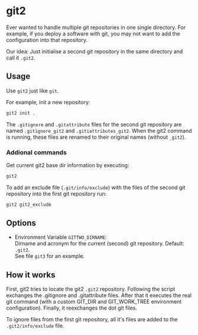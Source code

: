 # git2

Ever wanted to handle multiple git repositories in one single directory. For example, if you deploy a software with git, you may not want to add the configuration into that repository.

Our idea: Just initialise a second git repository in the same directory and call it `.git2`.

## Usage

Use `git2` just like `git`.

For example, init a new repository:

```sh
git2 init .
```

The ``.gitignore`` and ``.gitattribute`` files for the second git repository are named ``.gitignore_git2`` and ``.gitiattributes_git2``. When the git2 command is running, these files are renamed to their original names (without ``_git2``).

### Addional commands

Get current git2 base dir information by executing:
```sh
git2
```

To add an exclude file (``.git/info/exclude``) with the files of the second git repository into the first git repository run:

```sh
git2 git2_exclude
```

## Options

  * Environment Variable `GITTWO_DIRNAME`:\
    Dirname and acronym for the current (second) git repository. Default: `.git2`.\
    See file `git3` for an example.

## How it works

First, git2 tries to locate the git2 `.git2` repository.
Following the script exchanges the .gitignore and .gitattribute files.
After that it executes the real git command (with a custom GIT_DIR and GIT_WORK_TREE environment configuration).
Finally, it reexchanges the dot git files.

To ignore files from the first git repository, all it's files are added to the `.git2/info/exclude` file.

